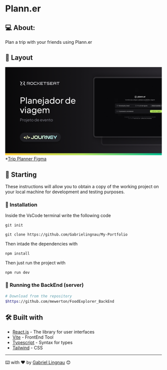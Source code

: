 # Plann.er

## 💻 About:

Plan a trip with your friends using Plann.er

## 📝 Layout

![Trip Planner Figma](./public/projeto.png)
*[Trip Planner Figma](https://www.figma.com/design/gb3JvH86aaJxOWaIQaMXnm/NLW-Journey-%E2%80%A2-Planejador-de-viagem-(Community)?node-id=3-376&m=dev)

## 🚀 Starting

These instructions will allow you to obtain a copy of the working project on your local machine for development and testing purposes.

### 🔧 Installation

Inside the VsCode terminal write the following code

```
git init
```

```
git clone https://github.com/Gabrielingnau/My-Portfolio
```
Then intade the dependencies with

```
npm install
```

Then just run the project with

```
npm run dev
```

### 🚧 Running the BackEnd (server)

```bash
# Download from the repository
$https://github.com/mewerton/FoodExplorer_BackEnd
```

## 🛠️ Built with

* [React.js](https://react.dev/) - The library for user interfaces
* [Vite](https://vitejs.dev/) - FrontEnd Tool
* [Typescript](https://www.typescriptlang.org/) - Syntax for types
* [Tailwind](https://tailwindcss.com/) - CSS 

---
⌨️ with ❤️ by [Gabriel Lingnau](https://www.linkedin.com/in/gabriel-lingnau-3bb17b266/) 😊